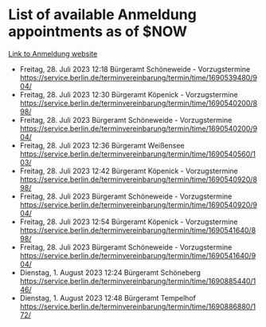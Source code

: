 # List of available Anmeldung appointments as of $NOW
[Link to Anmeldung website](https://service.berlin.de/terminvereinbarung/termin/tag.php?termin=1&anliegen[]=120686&dienstleisterlist=122210,122217,327316,122219,327312,122227,327314,122231,327346,122243,327348,122254,122252,329742,122260,329745,122262,329748,122271,327278,122273,327274,122277,327276,330436,122280,327294,122282,327290,122284,327292,122291,327270,122285,327266,122286,327264,122296,327268,150230,329760,122297,327286,122294,327284,122312,329763,122314,329775,122304,327330,122311,327334,122309,327332,317869,122281,327352,122279,329772,122283,122276,327324,122274,327326,122267,329766,122246,327318,122251,327320,122257,327322,122208,327298,122226,327300&herkunft=http%3A%2F%2Fservice.berlin.de%2Fdienstleistung%2F120686%2F)
- Freitag, 28. Juli 2023 12:18 Bürgeramt Schöneweide - Vorzugstermine https://service.berlin.de/terminvereinbarung/termin/time/1690539480/904/
- Freitag, 28. Juli 2023 12:30 Bürgeramt Köpenick - Vorzugstermine https://service.berlin.de/terminvereinbarung/termin/time/1690540200/898/
- Freitag, 28. Juli 2023  Bürgeramt Schöneweide - Vorzugstermine https://service.berlin.de/terminvereinbarung/termin/time/1690540200/904/
- Freitag, 28. Juli 2023 12:36 Bürgeramt Weißensee https://service.berlin.de/terminvereinbarung/termin/time/1690540560/103/
- Freitag, 28. Juli 2023 12:42 Bürgeramt Köpenick - Vorzugstermine https://service.berlin.de/terminvereinbarung/termin/time/1690540920/898/
- Freitag, 28. Juli 2023  Bürgeramt Schöneweide - Vorzugstermine https://service.berlin.de/terminvereinbarung/termin/time/1690540920/904/
- Freitag, 28. Juli 2023 12:54 Bürgeramt Köpenick - Vorzugstermine https://service.berlin.de/terminvereinbarung/termin/time/1690541640/898/
- Freitag, 28. Juli 2023  Bürgeramt Schöneweide - Vorzugstermine https://service.berlin.de/terminvereinbarung/termin/time/1690541640/904/
- Dienstag, 1. August 2023 12:24 Bürgeramt Schöneberg https://service.berlin.de/terminvereinbarung/termin/time/1690885440/146/
- Dienstag, 1. August 2023 12:48 Bürgeramt Tempelhof https://service.berlin.de/terminvereinbarung/termin/time/1690886880/172/
